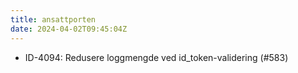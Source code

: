 ```yaml
---
title: ansattporten
date: 2024-04-02T09:45:04Z
---
```

- ID-4094: Redusere loggmengde ved id_token-validering (#583)

